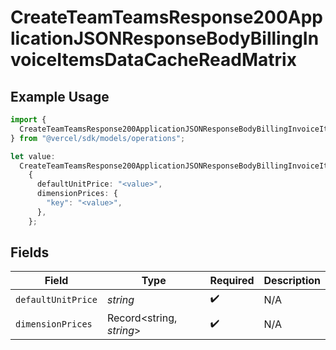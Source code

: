 # CreateTeamTeamsResponse200ApplicationJSONResponseBodyBillingInvoiceItemsDataCacheReadMatrix

## Example Usage

```typescript
import {
  CreateTeamTeamsResponse200ApplicationJSONResponseBodyBillingInvoiceItemsDataCacheReadMatrix,
} from "@vercel/sdk/models/operations";

let value:
  CreateTeamTeamsResponse200ApplicationJSONResponseBodyBillingInvoiceItemsDataCacheReadMatrix =
    {
      defaultUnitPrice: "<value>",
      dimensionPrices: {
        "key": "<value>",
      },
    };
```

## Fields

| Field                    | Type                     | Required                 | Description              |
| ------------------------ | ------------------------ | ------------------------ | ------------------------ |
| `defaultUnitPrice`       | *string*                 | :heavy_check_mark:       | N/A                      |
| `dimensionPrices`        | Record<string, *string*> | :heavy_check_mark:       | N/A                      |